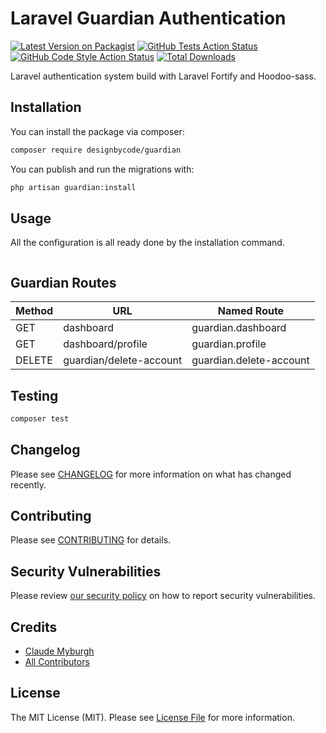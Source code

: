 # Laravel Guardian Authentication

[![Latest Version on Packagist](https://img.shields.io/packagist/v/designbycode/guardian.svg?style=flat-square)](https://packagist.org/packages/designbycode/guardian)
[![GitHub Tests Action Status](https://img.shields.io/github/workflow/status/designbycode/guardian/run-tests?label=tests)](https://github.com/designbycode/guardian/actions?query=workflow%3ATests+branch%3Amaster)
[![GitHub Code Style Action Status](https://img.shields.io/github/workflow/status/designbycode/guardian/Check%20&%20fix%20styling?label=code%20style)](https://github.com/designbycode/guardian/actions?query=workflow%3A"Check+%26+fix+styling"+branch%3Amaster)
[![Total Downloads](https://img.shields.io/packagist/dt/designbycode/guardian.svg?style=flat-square)](https://packagist.org/packages/designbycode/guardian)


Laravel authentication system build with Laravel Fortify and Hoodoo-sass. 

## Installation

You can install the package via composer:

```bash
composer require designbycode/guardian
```

You can publish and run the migrations with:

```bash
php artisan guardian:install
```


## Usage
All the configuration is all ready done by the installation command.
```php


```

## Guardian Routes 
| Method   | URL                             | Named Route                  |
|----------|---------------------------------|------------------------------|
| GET      | dashboard                       | guardian.dashboard           |
| GET      | dashboard/profile               | guardian.profile             |
| DELETE   | guardian/delete-account         | guardian.delete-account      |





## Testing

```bash
composer test
```

## Changelog

Please see [CHANGELOG](CHANGELOG.md) for more information on what has changed recently.

## Contributing

Please see [CONTRIBUTING](.github/CONTRIBUTING.md) for details.

## Security Vulnerabilities

Please review [our security policy](../../security/policy) on how to report security vulnerabilities.

## Credits

- [Claude Myburgh](https://github.com/designbycode)
- [All Contributors](../../contributors)

## License

The MIT License (MIT). Please see [License File](LICENSE.md) for more information.
